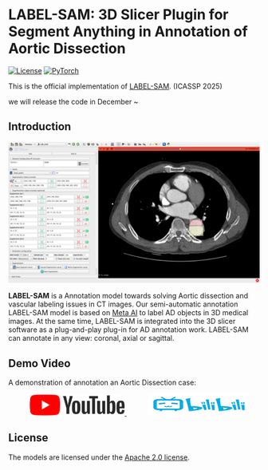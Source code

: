 # LABEL-SAM: 3D Slicer Plugin for Segment Anything in Annotation of Aortic Dissection

[![License](https://img.shields.io/badge/License-Apache_2.0-blue.svg)](https://opensource.org/licenses/Apache-2.0) 
<a href="https://pytorch.org/get-started/locally/"><img alt="PyTorch" src="https://img.shields.io/badge/PyTorch-ee4c2c?logo=pytorch&logoColor=white"></a>

This is the official implementation of [LABEL-SAM](). (ICASSP 2025)

we will release the code in December ~

## Introduction

![](/figs/interface.png)

**LABEL-SAM** is a Annotation model towards solving Aortic dissection and vascular labeling issues in CT images. Our semi-automatic annotation LABEL-SAM model is based on [Meta AI](https://segment-anything.com/) to label AD objects in 3D medical images. At the same time, LABEL-SAM is integrated into the 3D slicer software as a plug-and-play plug-in for AD annotation work. LABEL-SAM can annotate in any view: coronal, axial or sagittal.

## Demo Video

A demonstration of annotation an Aortic Dissection case:

&nbsp;&nbsp;&nbsp;&nbsp;&nbsp;&nbsp;&nbsp;&nbsp;&nbsp;&nbsp;
<a href="https://www.youtube.com/watch?v=R3Fzgl1b4JQ">
  <img src="/figs/YouTube.png" alt="Image 1" width="190"/>
</a>
&nbsp;&nbsp;&nbsp;&nbsp;&nbsp;&nbsp;&nbsp;&nbsp;&nbsp;&nbsp;
<a href="https://www.bilibili.com/video/BV1QXtwepEQA/?vd_source=4eb5fca2d5207ec68d662e71ae2745e3">
  <img src="/figs/bibili.png" alt="Image 2" width="200"/>
</a>



## License

The models are licensed under the [Apache 2.0 license](./LICENSE).

